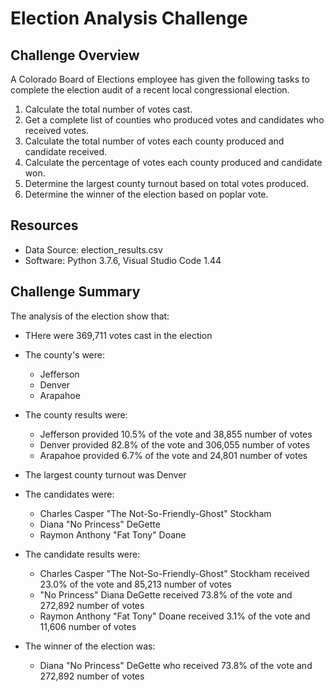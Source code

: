 # Election Analysis Challenge

## Challenge Overview
A Colorado Board of Elections employee has given the following tasks to complete the election audit of a recent local congressional election.

1. Calculate the total number of votes cast.
2. Get a complete list of counties who produced votes and candidates who received votes.
3. Calculate the total number of votes each county produced and candidate received. 
4. Calculate the percentage of votes each county produced and candidate won.
5. Determine the largest county turnout based on total votes produced.
6. Determine the winner of the election based on poplar vote.

## Resources
- Data Source: election_results.csv
- Software: Python 3.7.6, Visual Studio Code 1.44

## Challenge Summary
The analysis of the election show that:
- THere were 369,711 votes cast in the election

- The county's were:
    - Jefferson
    - Denver
    - Arapahoe
- The county results were:
    - Jefferson provided 10.5% of the vote and 38,855 number of votes
    - Denver provided 82.8% of the vote and 306,055 number of votes
    - Arapahoe provided 6.7% of the vote and 24,801 number of votes
- The largest county turnout was Denver

- The candidates were:
    - Charles Casper "The Not-So-Friendly-Ghost" Stockham
    - Diana "No Princess" DeGette
    - Raymon Anthony "Fat Tony" Doane
 - The candidate results were:
    - Charles Casper "The Not-So-Friendly-Ghost" Stockham received 23.0% of the vote and 85,213 number of votes
    - "No Princess" Diana DeGette received 73.8% of the vote and 272,892 number of votes
    - Raymon Anthony "Fat Tony" Doane received 3.1% of the vote and 11,606 number of votes
 - The winner of the election was:
    - Diana "No Princess" DeGette who received 73.8% of the vote and 272,892 number of votes
    
